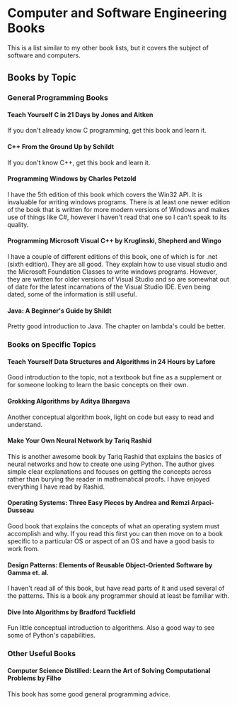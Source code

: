 # **Computer and Software Engineering Books**

This is a list similar to my other book lists, but it covers the subject of software and computers.

## **Books by Topic**


### **General Programming Books**


#### **Teach Yourself C in 21 Days** by Jones and Aitken

If you don't already know C programming, get this book and learn it.

#### **C++ From the Ground Up** by Schildt

If you don't know C++, get this book and learn it.

#### **Programming Windows** by Charles Petzold

I have the 5th edition of this book which covers the Win32 API.  It is invaluable for writing windows programs.  There is at least one newer edition of the book that is written for more modern versions of Windows and makes use of things like C#, however I haven't read that one so I can't speak to its quality.

#### **Programming Microsoft Visual C++** by Kruglinski, Shepherd and Wingo

I have a couple of different editions of this book, one of which is for .net (sixth edition).  They are all good.  They explain how to use visual studio and the Microsoft Foundation Classes to write windows programs.  However, they are written for older versions of Visual Studio and so are somewhat out of date for the latest incarnations of the Visual Studio IDE.  Even being dated, some of the information is still useful.

#### **Java: A Beginner's Guide** by Shildt

Pretty good introduction to Java.  The chapter on lambda's could be better.


### **Books on Specific Topics**

#### **Teach Yourself Data Structures and Algorithms in 24 Hours** by Lafore

Good introduction to the topic, not a textbook but fine as a supplement or for someone looking to learn the basic concepts on their own.

#### **Grokking Algorithms** by Aditya Bhargava

Another conceptual algorithm book, light on code but easy to read and understand.

#### **Make Your Own Neural Network** by Tariq Rashid

This is another awesome book by Tariq Rashid that explains the basics of neural networks and how to create one using Python.  The author gives simple clear explanations and focuses on getting the concepts across rather than burying the reader in mathematical proofs.  I have enjoyed everything I have read by Rashid.

#### **Operating Systems: Three Easy Pieces** by Andrea and Remzi Arpaci-Dusseau

Good book that explains the concepts of what an operating system must accomplish and why.  If you read this first you can then move on to a book specific to a particular OS or aspect of an OS and have a good basis to work from.

#### **Design Patterns: Elements of Reusable Object-Oriented Software** by Gamma et. al.

I haven't read all of this book, but have read parts of it and used several of the patterns.  This is a book any programmer should at least be familiar with.

#### **Dive Into Algorithms** by Bradford Tuckfield

Fun little conceptual introduction to algorithms.  Also a good way to see some of Python's capabilities.


### **Other Useful Books**

#### **Computer Science Distilled: Learn the Art of Solving Computational Problems** by Filho

This book has some good general programming advice.

<!-- More to be added later -->
